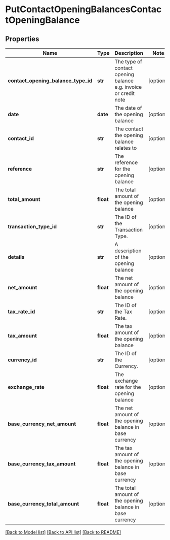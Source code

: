 # PutContactOpeningBalancesContactOpeningBalance

## Properties
Name | Type | Description | Notes
------------ | ------------- | ------------- | -------------
**contact_opening_balance_type_id** | **str** | The type of contact opening balance e.g. invoice or credit note | [optional] 
**date** | **date** | The date of the opening balance | [optional] 
**contact_id** | **str** | The contact the opening balance relates to | [optional] 
**reference** | **str** | The reference for the opening balance | [optional] 
**total_amount** | **float** | The total amount of the opening balance | [optional] 
**transaction_type_id** | **str** | The ID of the Transaction Type. | [optional] 
**details** | **str** | A description of the opening balance | [optional] 
**net_amount** | **float** | The net amount of the opening balance | [optional] 
**tax_rate_id** | **str** | The ID of the Tax Rate. | [optional] 
**tax_amount** | **float** | The tax amount of the opening balance | [optional] 
**currency_id** | **str** | The ID of the Currency. | [optional] 
**exchange_rate** | **float** | The exchange rate for the opening balance | [optional] 
**base_currency_net_amount** | **float** | The net amount of the opening balance in base currency | [optional] 
**base_currency_tax_amount** | **float** | The tax amount of the opening balance in base currency | [optional] 
**base_currency_total_amount** | **float** | The total amount of the opening balance in base currency | [optional] 

[[Back to Model list]](../README.md#documentation-for-models) [[Back to API list]](../README.md#documentation-for-api-endpoints) [[Back to README]](../README.md)


